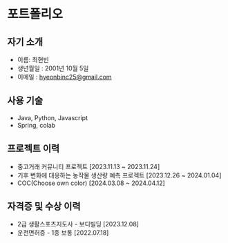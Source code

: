 # 포트폴리오

## 자기 소개

* 이름: 최현빈
* 생년월일 : 2001년 10월 5일
* 이메일 : hyeonbinc25@gmail.com

## 사용 기술

* Java, Python, Javascript
* Spring, colab

## 프로젝트 이력

* 중고거래 커뮤니티 프로젝트 [2023.11.13 ~ 2023.11.24]
* 기후 변화에 대응하는 농작물 생산량 예측 프로젝트 [2023.12.26 ~ 2024.01.04]
* COC(Choose own color) [2024.03.08 ~ 2024.04.12]


## 자격증 및 수상 이력

* 2급 생활스포츠지도사 - 보디빌딩 [2023.12.08]
* 운전면허증 - 1종 보통 [2022.07.18]

